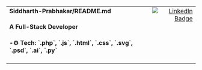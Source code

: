 <table width="100%">
  <tr>
    <td align="left" valign="top">
      <b>Siddharth-Prabhakar/README.md</b>
      <br>
      <h4>A Full-Stack Developer</h4>
      <h4>-⚙️ Tech: `.php`, `.js`, `.html`, `.css`, `.svg`, `.psd`, `.ai`, `.py`</h4>
    </td>
    <td align="right" valign="top">
      <a href="https://www.linkedin.com/in/siddharthprabhakar-tech/" target="_blank">
        <img src="https://img.shields.io/badge/Connect_on_LinkedIn-0A66C2?style=for-the-badge&logo=linkedin&logoColor=white" alt="LinkedIn Badge"/>
      </a>
    </td>
  </tr>
</table>


